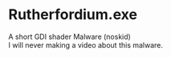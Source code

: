 # Rutherfordium.exe
A short GDI shader Malware (noskid)
<br>
I will never making a video about this malware.
